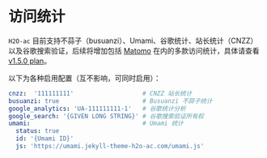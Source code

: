 # 访问统计

`H2O-ac` 目前支持不蒜子（busuanzi）、Umami、谷歌统计、站长统计（CNZZ）以及谷歌搜索验证，后续将增加包括 [Matomo](https://matomo.org/) 在内的多款访问统计，具体请查看 [v1.5.0 plan](https://github.com/zhonger/jekyll-theme-H2O-ac/issues/12)。

以下为各种启用配置（互不影响，可同时启用）：

```yaml
cnzz:  '111111111'                   # CNZZ 站长统计
busuanzi: true                       # Busuanzi 不蒜子统计
google_analytics: 'UA-111111111-1'   # 谷歌统计分析
google_search: '{GIVEN LONG STRING}' # 谷歌搜索验证所有权
umami:                               # Umami 统计
  status: true
  id: '{Umami ID}'
  js: 'https://umami.jekyll-theme-h2o-ac.com/umami.js'
```
